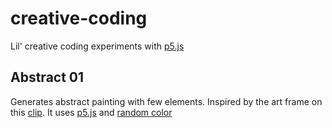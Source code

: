 # creative-coding
Lil' creative coding experiments with [p5.js](https://p5js.org/)

## Abstract 01

Generates abstract painting with few elements. Inspired by the art frame on this [clip](https://www.youtube.com/watch?v=39IU7ADaXmQ&feature=youtu.be). It uses [p5.js](https://p5js.org/) and [random color](https://github.com/davidmerfield/randomColor)


